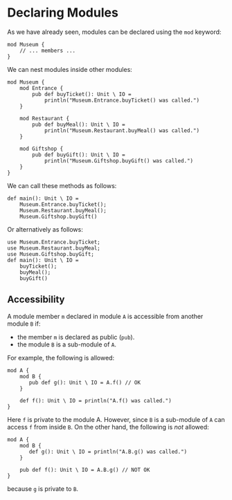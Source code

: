 # Declaring Modules

As we have already seen, modules can be declared using the `mod` keyword:

```flix
mod Museum {
    // ... members ...
}
```

We can nest modules inside other modules:

```flix
mod Museum {
    mod Entrance {
        pub def buyTicket(): Unit \ IO = 
            println("Museum.Entrance.buyTicket() was called.")
    }

    mod Restaurant {
        pub def buyMeal(): Unit \ IO = 
            println("Museum.Restaurant.buyMeal() was called.")
    }

    mod Giftshop {
        pub def buyGift(): Unit \ IO = 
            println("Museum.Giftshop.buyGift() was called.")
    }
}
```

We can call these methods as follows:

```flix
def main(): Unit \ IO = 
    Museum.Entrance.buyTicket();
    Museum.Restaurant.buyMeal();
    Museum.Giftshop.buyGift()
```

Or alternatively as follows:

```flix
use Museum.Entrance.buyTicket;
use Museum.Restaurant.buyMeal;
use Museum.Giftshop.buyGift;
def main(): Unit \ IO = 
    buyTicket();
    buyMeal();
    buyGift()
```

## Accessibility

A module member `m` declared in module `A` is accessible from another module `B`
if:

- the member `m` is declared as public (`pub`).
- the module `B` is a sub-module of `A`.

For example, the following is allowed:

```flix
mod A {
    mod B {
       pub def g(): Unit \ IO = A.f() // OK
    }

    def f(): Unit \ IO = println("A.f() was called.")
}
```

Here `f` is private to the module A. However, since `B` is a sub-module of `A`
can access `f` from inside `B`. On the other hand, the following is _not_
allowed:

```flix
mod A {
    mod B {
       def g(): Unit \ IO = println("A.B.g() was called.")
    }

    pub def f(): Unit \ IO = A.B.g() // NOT OK
}
```

because `g` is private to `B`.